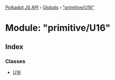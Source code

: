 [Polkadot JS API](../README.md) › [Globals](../globals.md) › ["primitive/U16"](_primitive_u16_.md)

# Module: "primitive/U16"

## Index

### Classes

* [U16](../classes/_primitive_u16_.u16.md)

